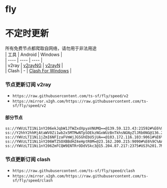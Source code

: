 # fly
# 不定时更新
所有免费节点都爬取自网络，请勿用于非法用途  
|  工具  | Android  | Windows  |  
|  ----  | ----   | ----  |  
| v2ray  | [v2rayNG](https://github.com/2dust/v2rayNG/releases) | [v2rayN](https://github.com/2dust/v2rayN/releases) |  
| Clash  | - | [Clash For Windows](https://github.com/2dust/clashN/releases) | 
  
### 节点更新订阅  v2ray
- `https://raw.githubusercontent.com/ts-sf/fly/speed/v2`  
- `https://mirror.v2gh.com/https://raw.githubusercontent.com/ts-sf/fly/speed/v2`  

#### 部分节点  
``` 
ss://YWVzLTI1Ni1nY206ekJqbW1JTWZxdXpyaVNUMQ==@139.59.123.43:21592#%E6%9C%AA%E7%9F%A53%201.4MB%2Fs
ss://Y2hhY2hhMjAtaWV0Zi1wb2x5MTMwNTpSOEkzNGxWUzBnTkhsNGNyZlJRb0NG@136.244.81.170:20888#%E6%9C%AA%E7%9F%A58%203.3MB%2Fs
ss://YWVzLTI1Ni1jZmI6NFIzaFVmWjJGSGhEbU5jUA==@103.172.116.103:9061#%E6%9C%AA%E7%9F%A59%20390.0KB%2Fs
ss://YWVzLTI1Ni1nY206WTZSOXBBdHZ4eHptR0M=@23.162.200.215:9090#%E6%9C%AA%E7%9F%A512%201.8MB%2Fs
ss://YWVzLTI1Ni1nY206ZmFCQW9ENTRrODdVSkc3@15.204.87.217:2375#US3%201.7MB%2Fs
```
### 节点更新订阅  clash
- `https://raw.githubusercontent.com/ts-sf/fly/speed/clash`  
- `https://mirror.v2gh.com/https://raw.githubusercontent.com/ts-sf/fly/speed/clash`  


